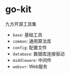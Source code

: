 # go-kit

九方开源工具集

- `base`: 基础工具
- `common`: 通用算法库
- `config`: 配置文件
- `database`: 数据库连接驱动
- `middleware`: 中间件
- `websvr`: Web服务


